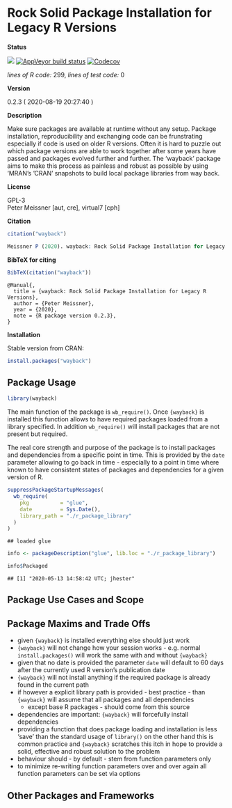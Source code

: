
<!-- README.md is generated from README.Rmd. Please edit that file -->

<!-- -->

<!-- FILL OUT OPTIONS !!! -->

<!-- -->

<!-- -->

<!-- -->

# Rock Solid Package Installation for Legacy R Versions

**Status**

<a href="https://travis-ci.org/petermeissner/wayback"><img src="https://api.travis-ci.org/petermeissner/wayback.svg?branch=master"><a/>
[![AppVeyor build
status](https://ci.appveyor.com/api/projects/status/github/petermeissner/wayback?branch=master&svg=true)](https://ci.appveyor.com/project/petermeissner/wayback)
<a href="https://codecov.io/gh/petermeissner/wayback"><img src="https://codecov.io/gh/petermeissner/wayback/branch/master/graph/badge.svg" alt="Codecov" /></a>
<!--<a href="https://cran.r-project.org/package=wayback">
<img src="https://www.r-pkg.org/badges/version/wayback">
</a>
<img src="https://cranlogs.r-pkg.org/badges/grand-total/wayback">
<img src="https://cranlogs.r-pkg.org/badges/wayback">
-->

*lines of R code:* 299, *lines of test code:* 0

**Version**

0.2.3 ( 2020-08-19 20:27:40 )

**Description**

Make sure packages are available at runtime without any setup. Package
installation, reproducibility and exchanging code can be frunstrating
especially if code is used on older R versions. Often it is hard to
puzzle out which package versions are able to work together after some
years have passed and packages evolved further and further. The
‘wayback’ package aims to make this process as painless and robust
as possible by using ‘MRAN’s ’CRAN’ snapshots to build local package
libraries from way back.

**License**

GPL-3 <br>Peter Meissner \[aut, cre\], virtual7
\[cph\]

**Citation**

``` r
citation("wayback")
```

``` r
Meissner P (2020). wayback: Rock Solid Package Installation for Legacy R Versions. R package version 0.2.3.
```

**BibTeX for citing**

``` r
BibTeX(citation("wayback"))
```

    @Manual{,
      title = {wayback: Rock Solid Package Installation for Legacy R Versions},
      author = {Peter Meissner},
      year = {2020},
      note = {R package version 0.2.3},
    }

**Installation**

Stable version from CRAN:

``` r
install.packages("wayback")
```

<!-- Latest development version from Github: -->

<!-- ```{r, eval=FALSE} -->

<!-- devtools::install_github("user_name/repo_name") -->

<!-- ``` -->

## Package Usage

``` r
library(wayback)
```

The main function of the package is `wb_require()`. Once `{wayback}` is
installed this function allows to have required packages loaded from a
library specified. In addition `wb_require()` will install packages that
are not present but required.

The real core strength and purpose of the package is to install packages
and dependencies from a specific point in time. This is provided by the
`date` parameter allowing to go back in time - especially to a point in
time where known to have consistent states of packages and dependencies
for a given version of R.

``` r
suppressPackageStartupMessages(
  wb_require(
    pkg          = "glue", 
    date         = Sys.Date(),
    library_path = "./r_package_library"
  )
)
```

    ## loaded glue

``` r
info <- packageDescription("glue", lib.loc = "./r_package_library")

info$Packaged
```

    ## [1] "2020-05-13 14:58:42 UTC; jhester"

## Package Use Cases and Scope

## Package Maxims and Trade Offs

  - given `{wayback}` is installed everything else should just work
  - `{wayback}` will not change how your session works - e.g. normal
    `install.packages()` will work the same with and without `{wayback}`
  - given that no date is provided the parameter `date` will default to
    60 days after the currently used R version’s publication date
  - `{wayback}` will not install anything if the required package is
    already found in the current path
  - if however a explicit library path is provided - best practice -
    than `{wayback}` will assume that all packages and all dependencies
    - except base R packages - should come from this source
  - dependencies are important: `{wayback}` will forcefully install
    dependencies
  - providing a function that does package loading and installation is
    less ‘save’ than the standard usage of `library()` on the other hand
    this is common practice and `{wayback}` scratches this itch in hope
    to provide a solid, effective and robust solution to the problem
  - behaviour should - by default - stem from function parameters only
  - to minimize re-writing function parameters over and over again all
    function parameters can be set via options

## Other Packages and Frameworks
